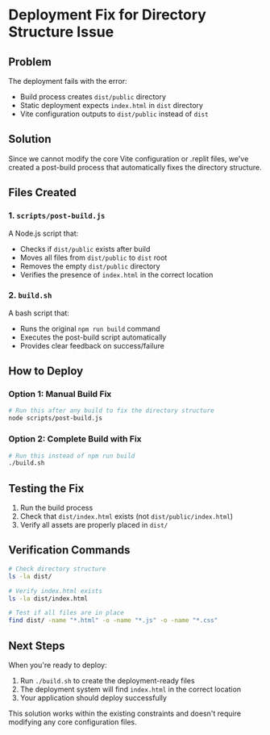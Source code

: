 # Deployment Fix for Directory Structure Issue

## Problem
The deployment fails with the error:
- Build process creates `dist/public` directory  
- Static deployment expects `index.html` in `dist` directory
- Vite configuration outputs to `dist/public` instead of `dist`

## Solution
Since we cannot modify the core Vite configuration or .replit files, we've created a post-build process that automatically fixes the directory structure.

## Files Created

### 1. `scripts/post-build.js`
A Node.js script that:
- Checks if `dist/public` exists after build
- Moves all files from `dist/public` to `dist` root
- Removes the empty `dist/public` directory
- Verifies the presence of `index.html` in the correct location

### 2. `build.sh`
A bash script that:
- Runs the original `npm run build` command
- Executes the post-build script automatically
- Provides clear feedback on success/failure

## How to Deploy

### Option 1: Manual Build Fix
```bash
# Run this after any build to fix the directory structure
node scripts/post-build.js
```

### Option 2: Complete Build with Fix
```bash
# Run this instead of npm run build
./build.sh
```

## Testing the Fix

1. Run the build process
2. Check that `dist/index.html` exists (not `dist/public/index.html`)
3. Verify all assets are properly placed in `dist/`

## Verification Commands

```bash
# Check directory structure
ls -la dist/

# Verify index.html exists
ls -la dist/index.html

# Test if all files are in place
find dist/ -name "*.html" -o -name "*.js" -o -name "*.css"
```

## Next Steps

When you're ready to deploy:
1. Run `./build.sh` to create the deployment-ready files
2. The deployment system will find `index.html` in the correct location
3. Your application should deploy successfully

This solution works within the existing constraints and doesn't require modifying any core configuration files.